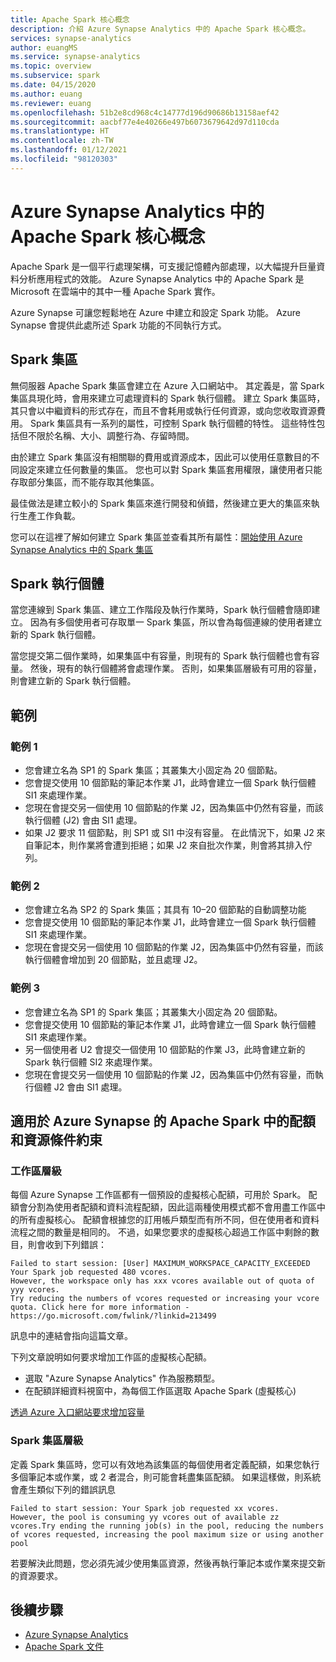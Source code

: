 ```yaml
---
title: Apache Spark 核心概念
description: 介紹 Azure Synapse Analytics 中的 Apache Spark 核心概念。
services: synapse-analytics
author: euangMS
ms.service: synapse-analytics
ms.topic: overview
ms.subservice: spark
ms.date: 04/15/2020
ms.author: euang
ms.reviewer: euang
ms.openlocfilehash: 51b2e8cd968c4c14777d196d90686b13158aef42
ms.sourcegitcommit: aacbf77e4e40266e497b6073679642d97d110cda
ms.translationtype: HT
ms.contentlocale: zh-TW
ms.lasthandoff: 01/12/2021
ms.locfileid: "98120303"
---
```

# <a name="apache-spark-in-azure-synapse-analytics-core-concepts"></a>Azure Synapse Analytics 中的 Apache Spark 核心概念

Apache Spark 是一個平行處理架構，可支援記憶體內部處理，以大幅提升巨量資料分析應用程式的效能。 Azure Synapse Analytics 中的 Apache Spark 是 Microsoft 在雲端中的其中一種 Apache Spark 實作。 

Azure Synapse 可讓您輕鬆地在 Azure 中建立和設定 Spark 功能。 Azure Synapse 會提供此處所述 Spark 功能的不同執行方式。

## <a name="spark-pools"></a>Spark 集區

無伺服器 Apache Spark 集區會建立在 Azure 入口網站中。 其定義是，當 Spark 集區具現化時，會用來建立可處理資料的 Spark 執行個體。 建立 Spark 集區時，其只會以中繼資料的形式存在，而且不會耗用或執行任何資源，或向您收取資源費用。 Spark 集區具有一系列的屬性，可控制 Spark 執行個體的特性。 這些特性包括但不限於名稱、大小、調整行為、存留時間。

由於建立 Spark 集區沒有相關聯的費用或資源成本，因此可以使用任意數目的不同設定來建立任何數量的集區。 您也可以對 Spark 集區套用權限，讓使用者只能存取部分集區，而不能存取其他集區。

最佳做法是建立較小的 Spark 集區來進行開發和偵錯，然後建立更大的集區來執行生產工作負載。

您可以在這裡了解如何建立 Spark 集區並查看其所有屬性：[開始使用 Azure Synapse Analytics 中的 Spark 集區](../quickstart-create-apache-spark-pool-portal.md)

## <a name="spark-instances"></a>Spark 執行個體

當您連線到 Spark 集區、建立工作階段及執行作業時，Spark 執行個體會隨即建立。 因為有多個使用者可存取單一 Spark 集區，所以會為每個連線的使用者建立新的 Spark 執行個體。 

當您提交第二個作業時，如果集區中有容量，則現有的 Spark 執行個體也會有容量。 然後，現有的執行個體將會處理作業。 否則，如果集區層級有可用的容量，則會建立新的 Spark 執行個體。

## <a name="examples"></a>範例

### <a name="example-1"></a>範例 1

- 您會建立名為 SP1 的 Spark 集區；其叢集大小固定為 20 個節點。
- 您會提交使用 10 個節點的筆記本作業 J1，此時會建立一個 Spark 執行個體 SI1 來處理作業。
- 您現在會提交另一個使用 10 個節點的作業 J2，因為集區中仍然有容量，而該執行個體 (J2) 會由 SI1 處理。
- 如果 J2 要求 11 個節點，則 SP1 或 SI1 中沒有容量。 在此情況下，如果 J2 來自筆記本，則作業將會遭到拒絕；如果 J2 來自批次作業，則會將其排入佇列。

### <a name="example-2"></a>範例 2

- 您會建立名為 SP2 的 Spark 集區；其具有 10–20 個節點的自動調整功能
- 您會提交使用 10 個節點的筆記本作業 J1，此時會建立一個 Spark 執行個體 SI1 來處理作業。
- 您現在會提交另一個使用 10 個節點的作業 J2，因為集區中仍然有容量，而該執行個體會增加到 20 個節點，並且處理 J2。

### <a name="example-3"></a>範例 3

- 您會建立名為 SP1 的 Spark 集區；其叢集大小固定為 20 個節點。
- 您會提交使用 10 個節點的筆記本作業 J1，此時會建立一個 Spark 執行個體 SI1 來處理作業。
- 另一個使用者 U2 會提交一個使用 10 個節點的作業 J3，此時會建立新的 Spark 執行個體 SI2 來處理作業。
- 您現在會提交另一個使用 10 個節點的作業 J2，因為集區中仍然有容量，而執行個體 J2 會由 SI1 處理。

## <a name="quotas-and-resource-constraints-in-apache-spark-for-azure-synapse"></a>適用於 Azure Synapse 的 Apache Spark 中的配額和資源條件約束

### <a name="workspace-level"></a>工作區層級

每個 Azure Synapse 工作區都有一個預設的虛擬核心配額，可用於 Spark。 配額會分割為使用者配額和資料流程配額，因此這兩種使用模式都不會用盡工作區中的所有虛擬核心。 配額會根據您的訂用帳戶類型而有所不同，但在使用者和資料流程之間的數量是相同的。 不過，如果您要求的虛擬核心超過工作區中剩餘的數目，則會收到下列錯誤：

```console
Failed to start session: [User] MAXIMUM_WORKSPACE_CAPACITY_EXCEEDED
Your Spark job requested 480 vcores.
However, the workspace only has xxx vcores available out of quota of yyy vcores.
Try reducing the numbers of vcores requested or increasing your vcore quota. Click here for more information - https://go.microsoft.com/fwlink/?linkid=213499
```

訊息中的連結會指向這篇文章。

下列文章說明如何要求增加工作區的虛擬核心配額。

- 選取 "Azure Synapse Analytics" 作為服務類型。
- 在配額詳細資料視窗中，為每個工作區選取 Apache Spark (虛擬核心)

[透過 Azure 入口網站要求增加容量](../../azure-portal/supportability/per-vm-quota-requests.md#request-a-standard-quota-increase-from-help--support)

### <a name="spark-pool-level"></a>Spark 集區層級

定義 Spark 集區時，您可以有效地為該集區的每個使用者定義配額，如果您執行多個筆記本或作業，或 2 者混合，則可能會耗盡集區配額。 如果這樣做，則系統會產生類似下列的錯誤訊息

```console
Failed to start session: Your Spark job requested xx vcores.
However, the pool is consuming yy vcores out of available zz vcores.Try ending the running job(s) in the pool, reducing the numbers of vcores requested, increasing the pool maximum size or using another pool
```

若要解決此問題，您必須先減少使用集區資源，然後再執行筆記本或作業來提交新的資源要求。

## <a name="next-steps"></a>後續步驟

- [Azure Synapse Analytics](../index.yml)
- [Apache Spark 文件](https://spark.apache.org/docs/2.4.5/)